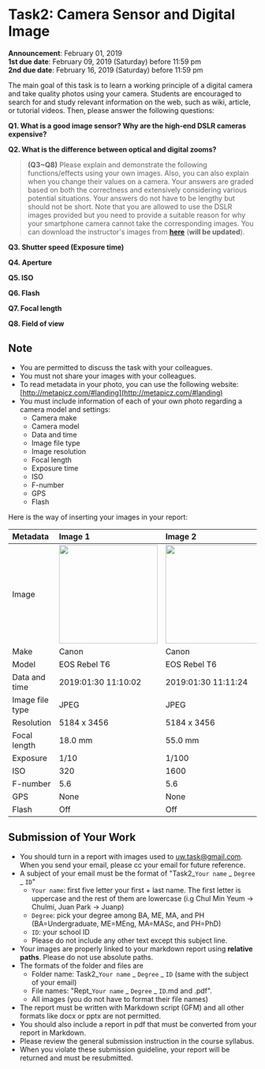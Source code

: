 # Task2: Camera Sensor and Digital Image
**Announcement**: February 01, 2019   
**1st due date**: February 09, 2019 (Saturday) before 11:59 pm  
**2nd due date**: February 16, 2019 (Saturday) before 11:59 pm  

The main goal of this task is to learn a working principle of a digital camera and take quality photos using your camera. Students are encouraged to search for and study relevant information on the web, such as wiki, article, or tutorial videos. Then, please answer the following questions:   

**Q1. What is a good image sensor? Why are the high-end DSLR cameras expensive?**  

**Q2. What is the difference between optical and digital zooms?**

> **(Q3~Q8)** Please explain and demonstrate the following functions/effects using your own images. Also, you can also explain when you change their values on a camera. Your answers are graded based on both the correctness and extensively considering various potential situations. Your answers do not have to be lengthy but should not be short. Note that you are allowed to use the DSLR images provided but you need to provide a suitable reason for why your smartphone camera cannot take the corresponding images. You can download the instructor's images from [**here**]() (**will be updated**).
 
**Q3. Shutter speed (Exposure time)**

**Q4. Aperture**

**Q5. ISO**

**Q6. Flash**

**Q7. Focal length**

**Q8. Field of view**

## Note
* You are permitted to discuss the task with your colleagues. 
* You must not share your images with your colleagues.
* To read metadata in your photo, you can use the following website: [http://metapicz.com/#landing](http://metapicz.com/#landing)  
* You must include information of each of your own photo regarding a camera model and settings:  
	* Camera make
	* Camera model
	* Data and time
	* Image file type
	* Image resolution
	* Focal length
	* Exposure time  
	* ISO
	* F-number
	* GPS 
	* Flash

Here is the way of inserting your images in your report:  

|Metadata|Image 1|Image 2|Image 2|
|:----|:-----|:----|:----|
|Image|<img align="center" width="200" src="IMG_0003.JPG">|<img align="center" width="200" src="IMG_0004.JPG">|<img align="center" width="200" src="IMG_0007.JPG">|
|Make|Canon|Canon|Canon|
|Model|EOS Rebel T6|EOS Rebel T6|EOS Rebel T6|
|Data and time|2019:01:30 11:10:02|2019:01:30 11:11:24|2019:01:30 11:11:53|
|Image file type|JPEG|JPEG|JPEG|
|Resolution|5184 x 3456|5184 x 3456|5184 x 3456|
|Focal length|18.0 mm|55.0 mm|55.0 mm|
|Exposure|1/10|1/100|1/800|
|ISO|320|1600|3200|
|F-number|5.6|5.6|36|
|GPS|None|None|None|
|Flash|Off|Off|Off|

## Submission of Your Work
* You should turn in a report with images used to uw.task@gmail.com. When you send your email, please cc your email for future reference.  
* A subject of your email must be the format of "Task2_`Your name` _ `Degree` _ `ID`"
	* `Your name`: first five letter your first + last name. The first letter is uppercase and the rest of them are lowercase (i.g Chul Min Yeum -> Chulmi, Juan Park -> Juanp)   
	* `Degree`: pick your degree among BA, ME, MA, and PH (BA=Undergraduate, ME=MEng, MA=MASc, and PH=PhD)  
	* `ID`: your school ID
	* Please do not include any other text except this subject line.    
* Your images are properly linked to your markdown report using **relative paths**. Please do not use absolute paths.  
* The formats of the folder and files are 
	* Folder name: Task2_`Your name` _ `Degree` _ `ID` (same with the subject of your email)  
	* File names: "Rept_`Your name` _ `Degree` _ `ID`.md and .pdf".
	* All images (you do not have to format their file names)   
* The report must be written with Markdown script (GFM) and all other formats like docx or pptx are not permitted. 
* You should also include a report in pdf that must be converted from your report in Markdown.
* Please review the general submission instruction in the course syllabus. 
* When you violate these submission guideline, your report will be returned and must be resubmitted. 